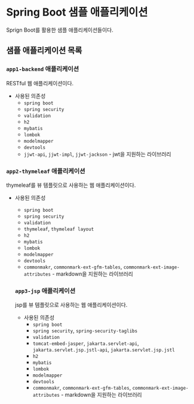 # Spring Boot 샘플 애플리케이션
Sprign Boot를 활용한 샘플 애플리케이션들이다.

## 샘플 애플리케이션 목록
### `app1-backend` 애플리케이션
RESTful 웹 애플리케이션이다.

- 사용된 의존성
  - `spring boot`
  - `spring security`
  - `validation`
  - `h2`
  - `mybatis`
  - `lombok`
  - `modelmapper`
  - `devtools`
  - `jjwt-api`, `jjwt-impl`, `jjwt-jackson` - jwt을 지원하는 라이브러리

### `app2-thymeleaf` 애플리케이션
thymeleaf를 뷰 템플릿으로 사용하는 웹 애플리케이션이다.

- 사용된 의존성
  - `spring boot`
  - `spring security`
  - `validation`
  - `thymeleaf`, `thymeleaf layout`
  - `h2`
  - `mybatis`
  - `lombok`
  - `modelmapper`
  - `devtools`
  - `commonmakr`, `commonmark-ext-gfm-tables`, `commonmark-ext-image-attributes` - markdown을 지원하는 라이브러리
 
  ### `app3-jsp` 애플리케이션
  jsp를 뷰 템플릿으로 사용하는 웹 애플리케이션이다.

  - 사용된 의존성
    - `spring boot`
    - `spring security`, `spring-security-taglibs`
    - `validation`
    - `tomcat-embed-jasper`, `jakarta.servlet-api`, `jakarta.servlet.jsp.jstl-api`, `jakarta.servlet.jsp.jstl`
    - `h2`
    - `mybatis`
    - `lombok`
    - `modelmapper`
    - `devtools`
    - `commonmakr`, `commonmark-ext-gfm-tables`, `commonmark-ext-image-attributes` - markdown을 지원하는 라이브러리
